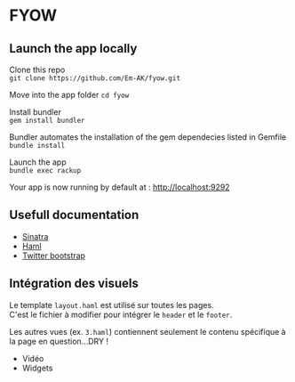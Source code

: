 FYOW
====

## Launch the app locally   
Clone this repo   
`git clone https://github.com/Em-AK/fyow.git`

Move into the app folder
`cd fyow`

Install bundler   
`gem install bundler`

Bundler automates the installation of the gem dependecies listed in Gemfile  
`bundle install`

Launch the app   
`bundle exec rackup`

Your app is now running by default at : [http://localhost:9292](http://localhost:9292)  

## Usefull documentation

* [Sinatra](http://www.sinatrarb.com/intro.html)
* [Haml](http://haml.info/)
* [Twitter bootstrap](http://getbootstrap.com/css/)

## Intégration des visuels

Le template `layout.haml` est utilisé sur toutes les pages.   
C'est le fichier à modifier pour intégrer le `header` et le `footer`.

Les autres vues (ex. `3.haml`) contiennent seulement le contenu spécifique à la page en question...DRY !
	
* Vidéo
* Widgets

